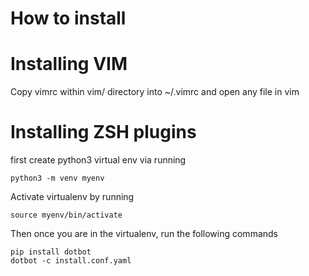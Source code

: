 # How to install

# Installing VIM
Copy vimrc within vim/ directory into ~/.vimrc and open any file in vim

# Installing ZSH plugins
first create python3 virtual env via running
```
python3 -m venv myenv
```
Activate virtualenv by running
```
source myenv/bin/activate
```

Then once you are in the virtualenv, run the following commands
```
pip install dotbot
dotbot -c install.conf.yaml
```
